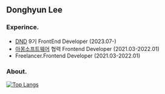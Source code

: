 ## Donghyun Lee


### Experince.
- [DND](https://www.dnd.ac/) 9기 FrontEnd Developer (2023.07-)
- [아몽소프트웨어](https://among.software/) 협력 Frontend Developer (2021.03-2022.01)
- Freelancer.Frontend Developer (2021.03-2022.01)


### About.
[![Top Langs](https://github-readme-stats.vercel.app/api/top-langs/?username=shubug1015)](https://github.com/anuraghazra/github-readme-stats)
